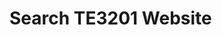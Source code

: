 <link rel="stylesheet" href="{{baseUrl}}/css/main.css">

<include src="../common/header.md" />

<div class="website-content">

# Search TE3201 Website

<span>
<script>
  (function() {
    var cx = '017149846925720025545:_sd5l0dl80o';
    var gcse = document.createElement('script');
    gcse.type = 'text/javascript';
    gcse.async = true;
    gcse.src = 'https://cse.google.com/cse.js?cx=' + cx;
    var s = document.getElementsByTagName('script')[0];
    s.parentNode.insertBefore(gcse, s);
  })();
</script>
<gcse:search linktarget="_parent"></gcse:search>
</span>

</div>
